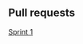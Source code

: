 ## Pull requests

[Sprint 1](https://github.com/anastasiya-erenkova/middle.messenger.praktikum.yandex/pull/1)
